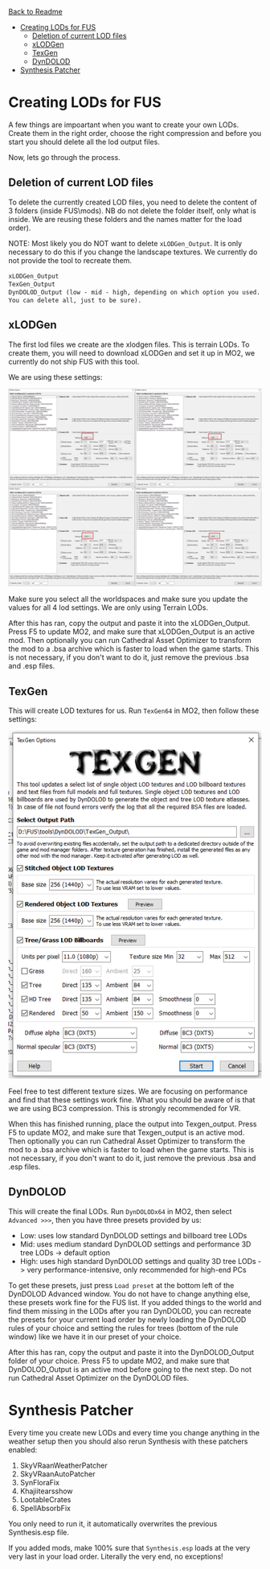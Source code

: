 [Back to Readme](https://github.com/Kvitekvist/FUS/blob/main/README.md)

* [Creating LODs for FUS](#creating-lods-for-fus)
   * [Deletion of current LOD files](#deletion-of-current-lod-files)
   * [xLODGen](#xlodgen)
   * [TexGen](#texgen)
   * [DynDOLOD](#dyndolod)
* [Synthesis Patcher](#synthesis-patcher)

# Creating LODs for FUS

A few things are impoartant when you want to create your own LODs. Create them in the right order, choose the right compression and before you start you should delete all the lod output files.

Now, lets go through the process.

## Deletion of current LOD files
To delete the currently created LOD files, you need to delete the content of 3 folders (inside FUS\mods). NB do not delete the folder itself, only what is inside. We are reusing these folders and the names matter for the load order).

NOTE: Most likely you do NOT want to delete `xLODGen_Output`. It is only necessary to do this if you change the landscape textures. We currently do not provide the tool to recreate them.

```
xLODGen_Output
TexGen_Output
DynDOLOD_Output (low - mid - high, depending on which option you used. You can delete all, just to be sure).
```

## xLODGen
The first lod files we create are the xlodgen files. This is terrain LODs. To create them, you will need to download xLODGen and set it up in MO2, we currently do not ship FUS with this tool.

We are using these settings:

![image](https://github.com/Kvitekvist/FUS/blob/main/images/lod%20settings/xlodgen_settings.png?raw=true)

Make sure you select all the worldspaces and make sure you update the values for all 4 lod settings.
We are only using Terrain LODs. 

After this has ran, copy the output and paste it into the xLODGen_Output. Press F5 to update MO2, and make sure that xLODGen_Output is an active mod. Then optionally you can run Cathedral Asset Optimizer to transform the mod to a .bsa archive which is faster to load when the game starts. This is not necessary, if you don't want to do it, just remove the previous .bsa and .esp files.

## TexGen
This will create LOD textures for us. Run `TexGen64` in MO2, then follow these settings:

![image](https://github.com/Kvitekvist/FUS/blob/main/images/lod%20settings/texgen_settings.png?raw=true)

Feel free to test different texture sizes. We are focusing on performance and find that these settings work fine.
What you should be aware of is that we are using BC3 compression. This is strongly recommended for VR.

When this has finished running, place the output into Texgen_output. Press F5 to update MO2, and make sure that Texgen_output is an active mod. Then optionally you can run Cathedral Asset Optimizer to transform the mod to a .bsa archive which is faster to load when the game starts. This is not necessary, if you don't want to do it, just remove the previous .bsa and .esp files.

## DynDOLOD

This will create the final LODs. Run `DynDOLODx64` in MO2, then select `Advanced >>>`, then you have three presets provided by us:

* Low: uses low standard DynDOLOD settings and billboard tree LODs
* Mid: uses medium standard DynDOLOD settings and performance 3D tree LODs -> default option
* High: uses high standard DynDOLOD settings and quality 3D tree LODs -> very performance-intensive, only recommended for high-end PCs

To get these presets, just press `Load preset` at the bottom left of the DynDOLOD Advanced window. You do not have to change anything else, these presets work fine for the FUS list. If you added things to the world and find them missing in the LODs after you ran DynDOLOD, you can recreate the presets for your current load order by newly loading the DynDOLOD rules of your choice and setting the rules for trees (bottom of the rule window) like we have it in our preset of your choice.

After this has ran, copy the output and paste it into the DynDOLOD_Output folder of your choice. Press F5 to update MO2, and make sure that DynDOLOD_Output is an active mod before going to the next step. Do not run Cathedral Asset Optimizer on the DynDOLOD files.

# Synthesis Patcher

Every time you create new LODs and every time you change anything in the weather setup then you should also rerun Synthesis with these patchers enabled:

1. SkyVRaanWeatherPatcher
2. SkyVRaanAutoPatcher
3. SynFloraFix
4. Khajiitearsshow
6. LootableCrates
7. SpellAbsorbFix

You only need to run it, it automatically overwrites the previous Synthesis.esp file.

If you added mods, make 100% sure that `Synthesis.esp` loads at the very very last in your load order. Literally the very end, no exceptions!